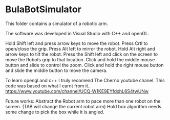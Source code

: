 # BulaBotSimulator
This folder contains a simulator of a robotic arm.

The software was developed in Visual Studio with C++ and openGL.

Hold Shift left and press arrow keys to move the robot.
Press Crtl to open/close the grip.
Press Alt left to mirror the robot.
Hold Alt right and arrow keys to tilt the robot.
Press the Shift left and click on the screen to move the Robots grip to that location.
Click and hold the middle mouse button and slide to control the zoom.
Click and hold the right mouse button and slide the middle button to move the camera.

To learn opengl and c++ I truly recomend The Cherno youtube chanel. This code was based on what I earnt from it..
https://www.youtube.com/channel/UCQ-W1KE9EYfdxhL6S4twUNw

Future works:
Abstract the Robot arm to pace more than one robot on the screen. (TAB will change the current robot arm)
Hold box algorithm needs some change to pick the box while it is angled.
